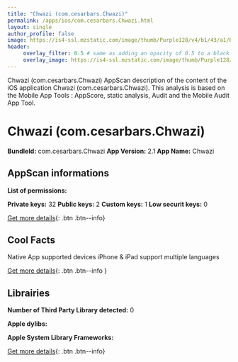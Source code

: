 ```yaml
---
title: "Chwazi (com.cesarbars.Chwazi)"
permalink: /apps/ios/com.cesarbars.Chwazi.html
layout: single
author_profile: false
image: https://is4-ssl.mzstatic.com/image/thumb/Purple128/v4/b1/43/a1/b143a130-932b-eab8-fd19-e438967d55b7/mzl.wmhqkgxc.png/512x512bb.jpg
header: 
     overlay_filter: 0.5 # same as adding an opacity of 0.5 to a black background
     overlay_image: https://is4-ssl.mzstatic.com/image/thumb/Purple128/v4/b1/43/a1/b143a130-932b-eab8-fd19-e438967d55b7/mzl.wmhqkgxc.png/512x512bb.jpg
---
```

Chwazi (com.cesarbars.Chwazi) AppScan description of the content of the iOS application Chwazi (com.cesarbars.Chwazi). This analysis is based on the Mobile App Tools : AppScore, static analysis, Audit and the Mobile Audit App Tool.

# Chwazi (com.cesarbars.Chwazi)

**BundleId:** com.cesarbars.Chwazi
**App Version:** 2.1
**App Name:** Chwazi


## AppScan informations 

**List of permissions:** 
  
  
**Private keys:** 32
**Public keys:** 2
**Custom keys:** 1
**Low securit keys:** 0
  
[Get more details](/pricing.html){: .btn .btn--info}

## Cool Facts

Native App
supported devices iPhone & iPad
support multiple languages
  
[Get more details](/pricing.html){: .btn .btn--info }

## Librairies 
**Number of Third Party Library detected:** 0


**Apple dylibs:**


**Apple System Library Frameworks:**


  
[Get more details](/pricing.html){: .btn .btn--info}

